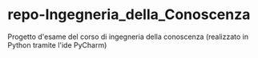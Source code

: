 # repo-Ingegneria_della_Conoscenza
Progetto d'esame del corso di ingegneria della conoscenza
(realizzato in Python tramite l'ide PyCharm)
